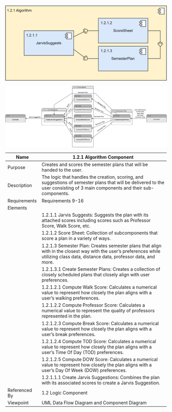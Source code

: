 ![Algorithm Component](TeamTwoFiles/AlgorithmComponentDiagram.svg)

![Algorithm Component](TeamTwoFiles/AlgorithmDataFlowDiagram.svg)

| Name | 1.2.1 Algorithm Component |
| ----------- | ----------- |
| Purpose | Creates and scores the semester plans that will be handed to the user. |
| Description | The logic that handles the creation, scoring, and suggestions of semester plans that will be delivered to the user consisting of 3 main components and their sub-components. |
| Requirements | Requirements 9-16 |
| Elements | 
| | 1.2.1.1 Jarvis Suggests: Suggests the plan with its attached scores including scores such as Professor Score, Walk Score, etc. |
| | 1.2.1.2 Score Sheet: Collection of subcomponents that score a plan in a variety of ways. |
| | 1.2.1.3 Semester Plan: Creates semester plans that align with in the closest way with the user’s preferences while utilizing class data, distance data, professor data, and more. |
| | 1.2.1.3.1 Create Semester Plans: Creates a collection of closely scheduled plans that closely align with user preferences. |
| | 1.2.1.2.1 Compute Walk Score: Calculates a numerical value to represent how closely the plan aligns with a user’s walking preferences. |
| | 1.2.1.2.2 Compute Professor Score: Calculates a numerical value to represent the quality of professors represented in the plan. |
| | 1.2.1.2.3 Compute Break Score: Calculates a numerical value to represent how closely the plan aligns with a user’s break preferences. |
| | 1.2.1.2.4 Compute TOD Score: Calculates a numerical value to represent how closely the plan aligns with a user’s Time Of Day (TOD) preferences. |
| | 1.2.1.2.5 Compute DOW Score: Calculates a numerical value to represent how closely the plan aligns with a user’s Day Of Week (DOW) preferences. |
| | 1.2.1.1.1 Create Jarvis Suggestions: Combines the plan with its associated scores to create a Jarvis Suggestion. |
| Referenced By | 1.2 Logic Component |
| Viewpoint | UML Data Flow Diagram and Component Diagram|


